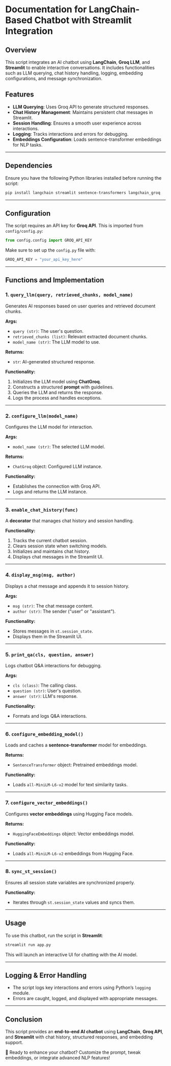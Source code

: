 # Documentation for LangChain-Based Chatbot with Streamlit Integration

## Overview
This script integrates an AI chatbot using **LangChain**, **Groq LLM**, and **Streamlit** to enable interactive conversations. It includes functionalities such as LLM querying, chat history handling, logging, embedding configurations, and message synchronization.

## Features
- **LLM Querying**: Uses Groq API to generate structured responses.
- **Chat History Management**: Maintains persistent chat messages in Streamlit.
- **Session Handling**: Ensures a smooth user experience across interactions.
- **Logging**: Tracks interactions and errors for debugging.
- **Embeddings Configuration**: Loads sentence-transformer embeddings for NLP tasks.

---

## Dependencies
Ensure you have the following Python libraries installed before running the script:

```bash
pip install langchain streamlit sentence-transformers langchain_groq
```

---

## Configuration
The script requires an API key for **Groq API**. This is imported from `config/config.py`:
```python
from config.config import GROQ_API_KEY
```
Make sure to set up the `config.py` file with:
```python
GROQ_API_KEY = "your_api_key_here"
```

---

## Functions and Implementation

### 1. `query_llm(query, retrieved_chunks, model_name)`
Generates AI responses based on user queries and retrieved document chunks.

**Args:**
- `query (str)`: The user's question.
- `retrieved_chunks (list)`: Relevant extracted document chunks.
- `model_name (str)`: The LLM model to use.

**Returns:**
- `str`: AI-generated structured response.

**Functionality:**
1. Initializes the LLM model using **ChatGroq**.
2. Constructs a structured **prompt** with guidelines.
3. Queries the LLM and returns the response.
4. Logs the process and handles exceptions.

---

### 2. `configure_llm(model_name)`
Configures the LLM model for interaction.

**Args:**
- `model_name (str)`: The selected LLM model.

**Returns:**
- `ChatGroq` object: Configured LLM instance.

**Functionality:**
- Establishes the connection with Groq API.
- Logs and returns the LLM instance.

---

### 3. `enable_chat_history(func)`
A **decorator** that manages chat history and session handling.

**Functionality:**
1. Tracks the current chatbot session.
2. Clears session state when switching models.
3. Initializes and maintains chat history.
4. Displays chat messages in the Streamlit UI.

---

### 4. `display_msg(msg, author)`
Displays a chat message and appends it to session history.

**Args:**
- `msg (str)`: The chat message content.
- `author (str)`: The sender ("user" or "assistant").

**Functionality:**
- Stores messages in `st.session_state`.
- Displays them in the Streamlit UI.

---

### 5. `print_qa(cls, question, answer)`
Logs chatbot Q&A interactions for debugging.

**Args:**
- `cls (class)`: The calling class.
- `question (str)`: User's question.
- `answer (str)`: LLM's response.

**Functionality:**
- Formats and logs Q&A interactions.

---

### 6. `configure_embedding_model()`
Loads and caches a **sentence-transformer** model for embeddings.

**Returns:**
- `SentenceTransformer` object: Pretrained embeddings model.

**Functionality:**
- Loads `all-MiniLM-L6-v2` model for text similarity tasks.

---

### 7. `configure_vector_embeddings()`
Configures **vector embeddings** using Hugging Face models.

**Returns:**
- `HuggingFaceEmbeddings` object: Vector embeddings model.

**Functionality:**
- Loads `all-MiniLM-L6-v2` embeddings from Hugging Face.

---

### 8. `sync_st_session()`
Ensures all session state variables are synchronized properly.

**Functionality:**
- Iterates through `st.session_state` values and syncs them.

---

## Usage
To use this chatbot, run the script in **Streamlit**:
```bash
streamlit run app.py
```
This will launch an interactive UI for chatting with the AI model.

---

## Logging & Error Handling
- The script logs key interactions and errors using Python’s `logging` module.
- Errors are caught, logged, and displayed with appropriate messages.

---

## Conclusion
This script provides an **end-to-end AI chatbot** using **LangChain**, **Groq API**, and **Streamlit** with chat history, structured responses, and embedding support.

🚀 Ready to enhance your chatbot? Customize the prompt, tweak embeddings, or integrate advanced NLP features!

